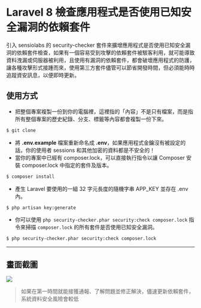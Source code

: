 # Laravel 8 檢查應用程式是否使用已知安全漏洞的依賴套件

引入 sensiolabs 的 security-checker 套件來擴增應用程式是否使用已知安全漏洞的依賴套件檢查，如果有一個容易受到攻擊的依賴套件被駭客利用，就可能導致資料洩漏或伺服器被利用，且使用有漏洞的依賴套件，都會破壞應用程式的防護，讓各種攻擊形式接踵而來，使用第三方套件儘管可以節省開發時間，但必須能時時追蹤資安訊息，以便即時更新。

## 使用方式
- 把整個專案複製一份到你的電腦裡，這裡指的「內容」不是只有檔案，而是指所有整個專案的歷史紀錄、分支、標籤等內容都會複製一份下來。
```sh
$ git clone
```
- 將 __.env.example__ 檔案重新命名成 __.env__，如果應用程式金鑰沒有被設定的話，你的使用者 sessions 和其他加密的資料都是不安全的！
- 當你的專案中已經有 composer.lock，可以直接執行指令以讓 Composer 安裝 composer.lock 中指定的套件及版本。
```sh
$ composer install
```
- 產生 Laravel 要使用的一組 32 字元長度的隨機字串 APP_KEY 並存在 .env 內。
```sh
$ php artisan key:generate
```
- 你可以使用 `php security-checker.phar security:check composer.lock` 指令來掃描 `composer.lock` 的所有套件是否使用已知安全漏洞。
```sh
$ php security-checker.phar security:check composer.lock
```

----

## 畫面截圖
![](https://i.imgur.com/2w1FmGo.png)
> 如果在第一時間就能接獲通報、了解問題並修正解決，儘速更新依賴套件，系統資料安全風險會較低